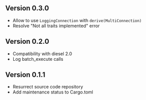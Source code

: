 ## Version 0.3.0

- Allow to use `LoggingConnection` with `derive(MultiConnection)`
- Resolve "Not all traits implemented" error

## Version 0.2.0

- Compatibility with diesel 2.0
- Log batch_execute calls

## Version 0.1.1

- Resurrect source code repository
- Add maintenance status to Cargo.toml
